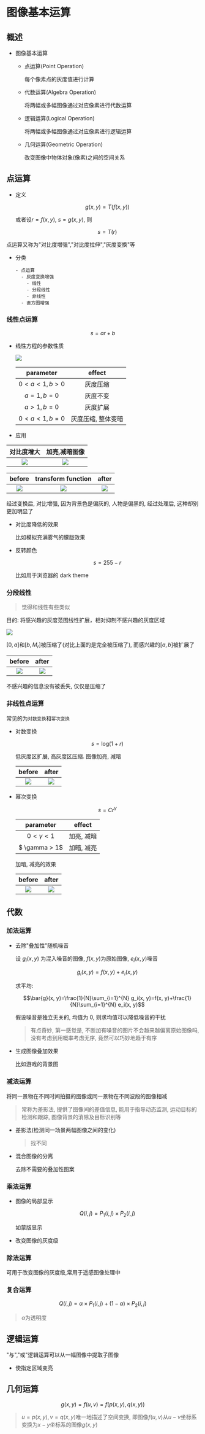 # 图像基本运算

## 概述

- 图像基本运算

  - 点运算(Point Operation)

    每个像素点的灰度值进行计算

  - 代数运算(Algebra Operation)

    将两幅或多幅图像通过对应像素进行代数运算

  - 逻辑运算(Logical Operation)

    将两幅或多幅图像通过对应像素进行逻辑运算

  - 几何运算(Geometric Operation)

    改变图像中物体对象(像素)之间的空间关系

## 点运算

- 定义

  $$g(x, y) = T(f(x, y))$$

  或者设$r = f(x, y)$, $s = g(x, y)$, 则

  $$s = T(r)$$

点运算又称为"对比度增强","对比度拉伸","灰度变换"等

- 分类

  ```markmap
  - 点运算
    - 灰度变换增强
      - 线性
      - 分段线性
      - 非线性
    - 直方图增强
  ```

### 线性点运算

$$ s = ar + b $$

- 线性方程的参数性质

  ![](assets/2022-10-14-20-49-09.png)

  |     parameter      |       effect       |
  | :----------------: | :----------------: |
  | $0 < a < 1, b > 0$ |      灰度压缩      |
  |   $a = 1, b = 0$   |      灰度不变      |
  |   $a > 1, b = 0$   |      灰度扩展      |
  | $0 < a < 1, b = 0$ | 灰度压缩, 整体变暗 |

- 应用

|             对比度增大              |            加亮,减暗图像            |
| :---------------------------------: | :---------------------------------: |
| ![](assets/2022-10-04-22-38-07.png) | ![](assets/2022-10-04-22-40-00.png) |

|               before                |         transform function          |                after                |
| :---------------------------------: | :---------------------------------: | :---------------------------------: |
| ![](assets/2022-10-14-20-55-10.png) | ![](assets/2022-10-04-22-38-07.png) | ![](assets/2022-10-14-20-56-14.png) |

经过变换后, 对比增强, 因为背景色是偏灰的, 人物是偏黑的, 经过处理后, 这种却别更加明显了

- 对比度降低的效果

  比如模拟充满雾气的朦胧效果

- 反转颜色

  $$s = 255 - r$$

  比如用于浏览器的 dark theme

### 分段线性

> 觉得和线性有些类似

目的: 将感兴趣的灰度范围线性扩展，相对抑制不感兴趣的灰度区域

![](assets/2022-10-14-21-02-00.png)

$[0, a]$和$[b, M_r]$被压缩了(对比上面的是完全被压缩了), 而感兴趣的$[a, b]$被扩展了

|               before                |                after                |
| :---------------------------------: | :---------------------------------: |
| ![](assets/2022-10-14-21-05-23.png) | ![](assets/2022-10-14-21-05-29.png) |

不感兴趣的信息没有被丢失, 仅仅是压缩了

### 非线性点运算

常见的为`对数变换`和`幂次变换`

- 对数变换

  $$s = \text{log}(1+r)$$

  低灰度区扩展, 高灰度区压缩. 图像加亮, 减暗

  |               before                |                after                |
  | :---------------------------------: | :---------------------------------: |
  | ![](assets/2022-10-14-21-14-04.png) | ![](assets/2022-10-14-21-14-12.png) |

- 幂次变换

  $$ s = C r^{\gamma} $$

  |    parameter    |   effect   |
  | :-------------: | :--------: |
  | $0< \gamma < 1$ | 加亮, 减暗 |
  |  $ \gamma > 1$  | 加暗, 减亮 |

  加暗, 减亮的效果

  |               before                |                after                |
  | :---------------------------------: | :---------------------------------: |
  | ![](assets/2022-10-14-21-14-41.png) | ![](assets/2022-10-14-21-14-47.png) |

## 代数

### 加法运算

- 去除"叠加性"随机噪音

  设 $g_i(x, y)$ 为混入噪音的图像, $f(x, y)$为原始图像, $e_i(x, y)$噪音

  $$ g_i(x, y) = f(x, y) + e_i(x, y) $$

  求平均:

  $$\bar{g}(x, y)=\frac{1}{N}\sum_{i=1}^{N} g_i(x, y)=f(x, y)+\frac{1}{N}\sum_{i=1}^{N} e_i(x, y)$$

  假设噪音是独立无关的, 均值为 0, 则求均值可以降低噪音的干扰

  > 有点奇妙, 第一感觉是, 不断加有噪音的图片不会越来越偏离原始图像吗, 没有考虑到用概率考虑无序, 竟然可以巧妙地趋于有序

- 生成图像叠加效果

  比如游戏的背景图

### 减法运算

将同一景物在不同时间拍摄的图像或同一景物在不同波段的图像相减

> 常称为差影法, 提供了图像间的差值信息, 能用于指导动态监测, 运动目标的检测和跟踪, 图像背景的消除及目标识别等

- 差影法(检测同一场景两幅图像之间的变化)

  > 找不同

- 混合图像的分离

  去除不需要的叠加性图案

### 乘法运算

- 图像的局部显示

  $$Q ( i , j ) = P _ { 1 } ( i , j ) \times P _ { 2 } ( i , j )$$

  如蒙版显示

- 改变图像的灰度级

### 除法运算

可用于改变图像的灰度级,常用于遥感图像处理中

### 复合运算

$$Q ( i , j ) = \alpha \times P _ { 1 } ( i , j ) + ( 1 - \alpha ) \times P _ { 2 } ( i , j )$$

> $\alpha$为透明度

## 逻辑运算

"与","或"逻辑运算可以从一幅图像中提取子图像

- 使指定区域变亮

## 几何运算

$$g ( x , y ) = f ( u , v ) = f ( p ( x , y ) , q ( x , y ) )$$

> $u = p ( x , y ) , v = q ( x , y )$唯一地描述了空间变换, 即图像$f(u, v)$从$u-v$坐标系变换为$x-y$坐标系的图像$g(x, y)$
